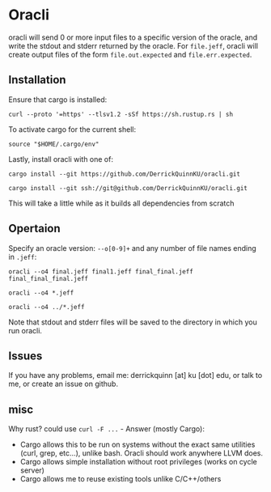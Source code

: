 # Oracli

oracli will send 0 or more input files to a specific version of the oracle, and write the stdout and stderr returned by the oracle. For `file.jeff`, oracli will create output files of the form `file.out.expected` and `file.err.expected`.

## Installation

Ensure that cargo is installed:

`curl --proto '=https' --tlsv1.2 -sSf https://sh.rustup.rs | sh`

To activate cargo for the current shell:

`source "$HOME/.cargo/env"`

Lastly, install oracli with one of:

`cargo install --git https://github.com/DerrickQuinnKU/oracli.git`

`cargo install --git ssh://git@github.com/DerrickQuinnKU/oracli.git`

This will take a little while as it builds all dependencies from scratch


## Opertaion

Specify an oracle version: `--o[0-9]+` and any number of file names ending in `.jeff`:

`oracli --o4 final.jeff final1.jeff final_final.jeff final_final_final.jeff`

`oracli --o4 *.jeff`

`oracli --o4 ../*.jeff`

Note that stdout and stderr files will be saved to the directory in which you run oracli.

## Issues

If you have any problems, email me: derrickquinn [at] ku [dot] edu, or talk to me, or create an issue on github.

## misc

Why rust? could use `curl -F ...` - Answer (mostly Cargo):
- Cargo allows this to be run on systems without the exact same utilities (curl, grep, etc...), unlike bash. Oracli should work anywhere LLVM does.
- Cargo allows simple installation without root privileges (works on cycle server)
- Cargo allows me to reuse existing tools unlike C/C++/others
